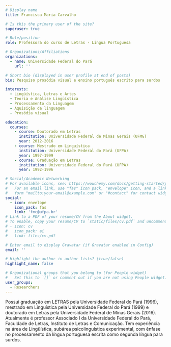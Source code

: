 ```yaml
---
# Display name
title: Francisca Maria Carvalho

# Is this the primary user of the site?
superuser: true

# Role/position
role: Professora do curso de Letras - Língua Portuguesa

# Organizations/Affiliations
organizations:
  - name: Universidade Federal do Pará
    url: ''

# Short bio (displayed in user profile at end of posts)
bio: Pesquiso prosódia visual e ensino português escrito para surdos

interests:
  - Lingüística, Letras e Artes
  - Teoria e Análise Lingüística
  - Processamento da Linguagem
  - Aquisição da linguagem
  - Prosódia visual

education:
  courses:
    - course: Doutorado em Letras
      institution: Universidade Federal de Minas Gerais (UFMG)
      year: 2012-2016
    - course: Mestrado em Linguística
      institution: Universidade Federal do Pará (UFPA)
      year: 1997-1999
    - course: Graduação em Letras
      institution: Universidade Federal do Pará (UFPA)
      year: 1992-1996

# Social/Academic Networking
# For available icons, see: https://wowchemy.com/docs/getting-started/page-builder/#icons
#   For an email link, use "fas" icon pack, "envelope" icon, and a link in the
#   form "mailto:your-email@example.com" or "#contact" for contact widget.
social:
  - icon: envelope
    icon_pack: fas
    link: 'fmc@ufpa.br'
# Link to a PDF of your resume/CV from the About widget.
# To enable, copy your resume/CV to `static/files/cv.pdf` and uncomment the lines below.
# - icon: cv
#   icon_pack: ai
#   link: files/cv.pdf

# Enter email to display Gravatar (if Gravatar enabled in Config)
email: ''

# Highlight the author in author lists? (true/false)
highlight_name: false

# Organizational groups that you belong to (for People widget)
#   Set this to `[]` or comment out if you are not using People widget.
user_groups:
  - Researchers
---
```


Possui graduação em LETRAS pela Universidade Federal do Pará (1996), mestrado em Linguística pela Universidade Federal do Pará (1999) e doutorado em Letras pela Universidade Federal de Minas Gerais (2016). Atualmente é professor Associado I da Universidade Federal do Pará, Faculdade de Letras, Instituto de Letras e Comunicação. Tem experiência na área de Lingüística, subárea psicolinguística experimental, com ênfase no processamento da língua portuguesa escrita como segunda língua para surdos.
